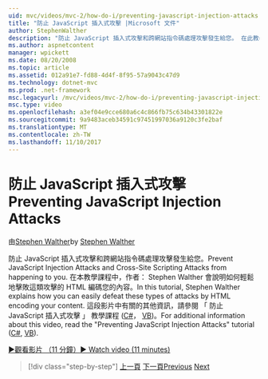```yaml
---
uid: mvc/videos/mvc-2/how-do-i/preventing-javascript-injection-attacks
title: "防止 JavaScript 插入式攻擊 |Microsoft 文件"
author: StephenWalther
description: "防止 JavaScript 插入式攻擊和跨網站指令碼處理攻擊發生給您。 在此教學課程中，作者： Stephen Walther 會說明如何輕鬆地 de..."
ms.author: aspnetcontent
manager: wpickett
ms.date: 08/20/2008
ms.topic: article
ms.assetid: 012a91e7-fd88-4d4f-8f95-57a9043c47d9
ms.technology: dotnet-mvc
ms.prod: .net-framework
msc.legacyurl: /mvc/videos/mvc-2/how-do-i/preventing-javascript-injection-attacks
msc.type: video
ms.openlocfilehash: a3ef04e9cce680a6c4c866fb75c634b43301822e
ms.sourcegitcommit: 9a9483aceb34591c97451997036a9120c3fe2baf
ms.translationtype: MT
ms.contentlocale: zh-TW
ms.lasthandoff: 11/10/2017
---
```

<a name="preventing-javascript-injection-attacks"></a><span data-ttu-id="f682f-104">防止 JavaScript 插入式攻擊</span><span class="sxs-lookup"><span data-stu-id="f682f-104">Preventing JavaScript Injection Attacks</span></span>
====================
<span data-ttu-id="f682f-105">由[Stephen Walther](https://github.com/StephenWalther)</span><span class="sxs-lookup"><span data-stu-id="f682f-105">by [Stephen Walther](https://github.com/StephenWalther)</span></span>

<span data-ttu-id="f682f-106">防止 JavaScript 插入式攻擊和跨網站指令碼處理攻擊發生給您。</span><span class="sxs-lookup"><span data-stu-id="f682f-106">Prevent JavaScript Injection Attacks and Cross-Site Scripting Attacks from happening to you.</span></span> <span data-ttu-id="f682f-107">在本教學課程中，作者： Stephen Walther 會說明如何輕鬆地擊敗這類攻擊的 HTML 編碼您的內容。</span><span class="sxs-lookup"><span data-stu-id="f682f-107">In this tutorial, Stephen Walther explains how you can easily defeat these types of attacks by HTML encoding your content.</span></span> <span data-ttu-id="f682f-108">這段影片中有關的其他資訊，請參閱 「 防止 JavaScript 插入式攻擊 」 教學課程 ([C#](../../../overview/older-versions-1/security/preventing-javascript-injection-attacks-cs.md)， [VB](../../../overview/older-versions-1/security/preventing-javascript-injection-attacks-vb.md))。</span><span class="sxs-lookup"><span data-stu-id="f682f-108">For additional information about this video, read the "Preventing JavaScript Injection Attacks" tutorial ([C#](../../../overview/older-versions-1/security/preventing-javascript-injection-attacks-cs.md), [VB](../../../overview/older-versions-1/security/preventing-javascript-injection-attacks-vb.md)).</span></span>

[<span data-ttu-id="f682f-109">&#9654;觀看影片 （11 分鐘）</span><span class="sxs-lookup"><span data-stu-id="f682f-109">&#9654; Watch video (11 minutes)</span></span>](https://channel9.msdn.com/Blogs/ASP-NET-Site-Videos/preventing-javascript-injection-attacks)

>[!div class="step-by-step"]
<span data-ttu-id="f682f-110">[上一頁](an-introduction-to-url-routing.md)
[下一頁](creating-unit-tests-for-aspnet-mvc-applications.md)</span><span class="sxs-lookup"><span data-stu-id="f682f-110">[Previous](an-introduction-to-url-routing.md)
[Next](creating-unit-tests-for-aspnet-mvc-applications.md)</span></span>
